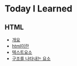 # Today I Learned

## HTML
- [개요](./HTML/%EA%B0%9C%EC%9A%94.md)
- [html이란](./HTML/html%EC%9D%B4%EB%9E%80.md)
- [텍스트요소](./HTML/%ED%85%8D%EC%8A%A4%ED%8A%B8%EC%9A%94%EC%86%8C.md)
- [구조를 나타내는 요소](./html/%EA%B5%AC%EC%A1%B0%EB%A5%BC%20%EB%82%98%ED%83%80%EB%82%B4%EB%8A%94%20%EC%9A%94%EC%86%8C.md)
